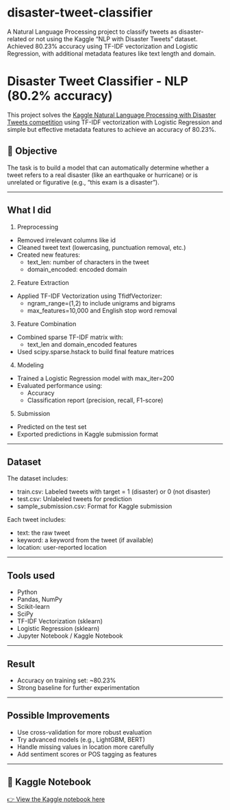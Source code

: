 # disaster-tweet-classifier
A Natural Language Processing project to classify tweets as disaster-related or not using the Kaggle “NLP with Disaster Tweets” dataset. Achieved 80.23% accuracy using TF-IDF vectorization and Logistic Regression, with additional metadata features like text length and domain.


# Disaster Tweet Classifier - NLP (80.2% accuracy)

This project solves the [Kaggle Natural Language Processing with Disaster Tweets competition](https://www.kaggle.com/competitions/nlp-getting-started) using TF-IDF vectorization with Logistic Regression and simple but effective metadata features to achieve an accuracy of 80.23%.


## 📌 Objective

The task is to build a model that can automatically determine whether a tweet refers to a real disaster (like an earthquake or hurricane) or is unrelated or figurative (e.g., “this exam is a disaster”).

---

## What I did
1. Preprocessing
  - Removed irrelevant columns like id
  - Cleaned tweet text (lowercasing, punctuation removal, etc.)
  - Created new features:
      - text_len: number of characters in the tweet
      - domain_encoded: encoded domain
        
2. Feature Extraction
  - Applied TF-IDF Vectorization using TfidfVectorizer:
      - ngram_range=(1,2) to include unigrams and bigrams
      - max_features=10,000 and English stop word removal

3. Feature Combination
  - Combined sparse TF-IDF matrix with:
      - text_len and domain_encoded features
  - Used scipy.sparse.hstack to build final feature matrices

4. Modeling
  - Trained a Logistic Regression model with max_iter=200
  - Evaluated performance using:
      - Accuracy
      - Classification report (precision, recall, F1-score)

5. Submission
  - Predicted on the test set
  - Exported predictions in Kaggle submission format

---

## Dataset

The dataset includes:

  - train.csv: Labeled tweets with target = 1 (disaster) or 0 (not disaster)
  - test.csv: Unlabeled tweets for prediction
  - sample_submission.csv: Format for Kaggle submission

Each tweet includes:

  - text: the raw tweet
  - keyword: a keyword from the tweet (if available)
  - location: user-reported location

---

## Tools used

  - Python
  - Pandas, NumPy
  - Scikit-learn
  - SciPy
  - TF-IDF Vectorization (sklearn)
  - Logistic Regression (sklearn)
  - Jupyter Notebook / Kaggle Notebook

---

## Result

  - Accuracy on training set: ~80.23%
  - Strong baseline for further experimentation

---

## Possible Improvements

  - Use cross-validation for more robust evaluation
  - Try advanced models (e.g., LightGBM, BERT)
  - Handle missing values in location more carefully
  - Add sentiment scores or POS tagging as features

---

## 🔗 Kaggle Notebook
[👉 View the Kaggle notebook here](https://www.kaggle.com/code/aayb10/tf-idf-log-reg-for-tweet-classification-80-2)
